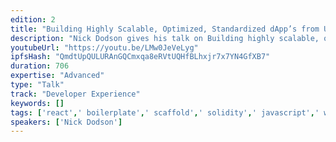 ```yaml
---
edition: 2
title: "Building Highly Scalable, Optimized, Standardized dApp’s from UI to Contracts"
description: "Nick Dodson gives his talk on Building highly scalable, optimized, standardized dApps from UI to contracts."
youtubeUrl: "https://youtu.be/LMw0JeVeLyg"
ipfsHash: "QmdtUpQULURAnGQCmxqa8eRVtUQHfBLhxjr7x7YN4GfXB7"
duration: 706
expertise: "Advanced"
type: "Talk"
track: "Developer Experience"
keywords: []
tags: ['react',' boilerplate',' scaffold',' solidity',' javascript',' wallet',' identity',' faucet',' blockapps',' infura',' dapps',' css',' redux',' scalability',' deployment',' xss',' unix','Developer Experience']
speakers: ['Nick Dodson']
---
```

